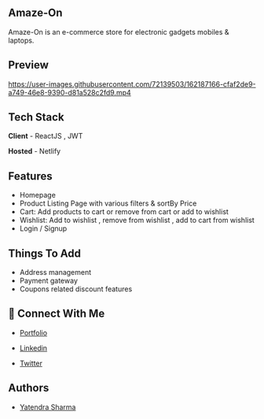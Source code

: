 ## Amaze-On
Amaze-On is an e-commerce store for electronic gadgets mobiles & laptops.

## Preview
https://user-images.githubusercontent.com/72139503/162187166-cfaf2de9-a749-46e8-9390-d81a528c2fd9.mp4

## Tech Stack

**Client** - ReactJS , JWT

**Hosted** - Netlify

## Features

- Homepage
- Product Listing Page with various filters & sortBy Price
- Cart: Add products to cart or remove from cart or add to wishlist
- Wishlist: Add to wishlist , remove from wishlist , add to cart from wishlist
- Login / Signup

## Things To Add

- Address management
- Payment gateway
- Coupons related discount features

## 🔗 Connect With Me

- [Portfolio](https://yatendrasharma.netlify.app/)

- [Linkedin](https://www.linkedin.com/in/yatendra-sharma-5177091aa/)

- [Twitter](https://twitter.com/yaten_sharma)


## Authors

- [Yatendra Sharma](https://github.com/sharmayatendra)

